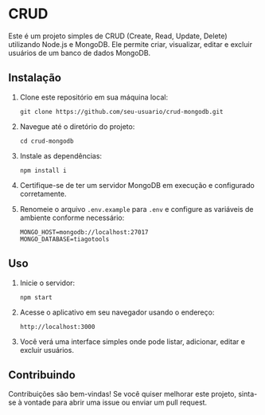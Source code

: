 

# CRUD
Este é um projeto simples de CRUD (Create, Read, Update, Delete) utilizando Node.js e MongoDB. Ele permite criar, visualizar, editar e excluir usuários de um banco de dados MongoDB.

## Instalação

1. Clone este repositório em sua máquina local:

   ```
   git clone https://github.com/seu-usuario/crud-mongodb.git
   ```

2. Navegue até o diretório do projeto:

   ```
   cd crud-mongodb
   ```

3. Instale as dependências:

   ```
   npm install i
   ```

4. Certifique-se de ter um servidor MongoDB em execução e configurado corretamente.

5. Renomeie o arquivo `.env.example` para `.env` e configure as variáveis de ambiente conforme necessário:

   ```
   MONGO_HOST=mongodb://localhost:27017
   MONGO_DATABASE=tiagotools
   ```

## Uso

1. Inicie o servidor:

   ```
   npm start
   ```

2. Acesse o aplicativo em seu navegador usando o endereço:

   ```
   http://localhost:3000
   ```

3. Você verá uma interface simples onde pode listar, adicionar, editar e excluir usuários.

## Contribuindo

Contribuições são bem-vindas! Se você quiser melhorar este projeto, sinta-se à vontade para abrir uma issue ou enviar um pull request.

